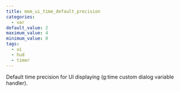 ```yaml
---
title: mom_ui_time_default_precision
categories:
  - var
default_value: 2
maximum_value: 4
minimum_value: 0
tags:
  - ui
  - hud
  - timer
---
```


Default time precision for UI displaying (g:time custom dialog variable handler).
